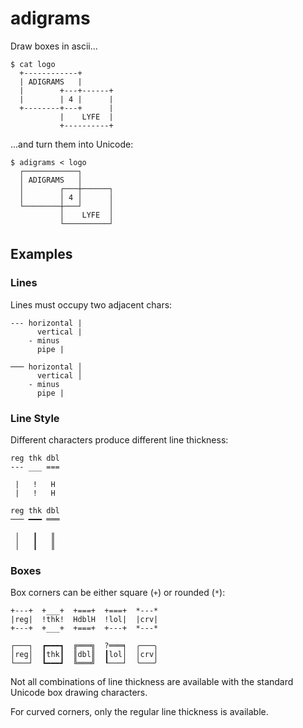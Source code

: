 # adigrams

Draw boxes in ascii...

```
$ cat logo
  +------------+
  | ADIGRAMS   |
  |        +---+------+
  |        | 4 |      |
  +--------+---+      |
           |    LYFE  |
           +----------+
```

...and turn them into Unicode:

```
$ adigrams < logo
  ┌────────────┐
  │ ADIGRAMS   │
  │        ┌───┼──────┐
  │        │ 4 │      │
  └────────┼───┘      │
           │    LYFE  │
           └──────────┘
```

## Examples

### Lines

Lines must occupy two adjacent chars:

```
--- horizontal |
      vertical |
    - minus
      pipe |
```

```
─── horizontal │
      vertical │
    - minus
      pipe |
```


### Line Style

Different characters produce different line thickness:

```
reg thk dbl
--- ___ ===

 |   !   H
 |   !   H

```

```
reg thk dbl
─── ━━━ ═══

 │   ┃   ║
 │   ┃   ║

```


### Boxes

Box corners can be either square (`+`) or rounded (`*`):

```
+---+  +___+  +===+  +===+  *---*
|reg|  !thk!  HdblH  !lol|  |crv|
+---+  +___+  +===+  +---+  *---*
```

```
┌───┐  ┏━━━┓  ╔═══╗  ?═══╕  ╭───╮
│reg│  ┃thk┃  ║dbl║  ┃lol│  │crv│
└───┘  ┗━━━┛  ╚═══╝  ┖───┘  ╰───╯
```

Not all combinations of line thickness are available with the standard Unicode
box drawing characters.

For curved corners, only the regular line thickness is available.
